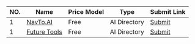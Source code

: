 | NO.  | Name                                                                                                                    | Price Model | Type      | Submit Link                                                                                                   |
| ---- | ----------------------------------------------------------------------------------------------------------------------- | ----------- | --------- | ------------------------------------------------------------------------------------------------------------- |
| 1 | [NavTo.AI](https://www.navto.ai/)    | Free  | AI Directory | [Submit](https://www.navto.ai/submit)  |
| 1 | [Future Tools](https://www.futuretools.io/)    | Free  | AI Directory | [Submit](https://www.futuretools.io/submit-a-tool)  |
